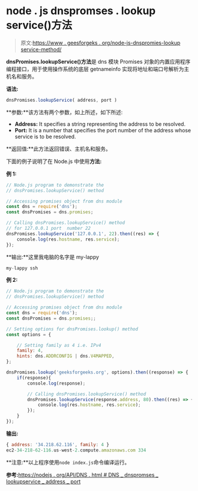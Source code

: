 # node . js dnspromses . lookup service()方法

> 原文:[https://www . geesforgeks . org/node-js-dnspromies-lookup service-method/](https://www.geeksforgeeks.org/node-js-dnspromises-lookupservice-method/)

**dnsPromises.lookupService()方法**是 dns 模块 Promises 对象的内置应用程序编程接口，用于使用操作系统的底层 getnameinfo 实现将地址和端口号解析为主机名和服务。

**语法:**

```js
dnsPromises.lookupService( address, port )
```

**参数:**该方法有两个参数，如上所述，如下所述:

*   **Address:** It specifies a string representing the address to be resolved.
*   **Port:** It is a number that specifies the port number of the address whose service is to be resolved.

**返回值:**此方法返回错误、主机名和服务。

下面的例子说明了在 Node.js 中使用**方法:**

**例 1:**

```js
// Node.js program to demonstrate the   
// dnsPromises.lookupService() method

// Accessing promises object from dns module
const dns = require('dns');
const dnsPromises = dns.promises;

// Calling dnsPromises.lookupService() method
// for 127.0.0.1 port  number 22
dnsPromises.lookupService('127.0.0.1', 22).then((res) => {
    console.log(res.hostname, res.service);
});
```

**输出:**这里我电脑的名字是 my-lappy

```js
my-lappy ssh
```

**例 2:**

```js
// Node.js program to demonstrate the   
// dnsPromises.lookupService() method

// Accessing promises object from dns module
const dns = require('dns');
const dnsPromises = dns.promises;;

// Setting options for dnsPromises.lookup() method
const options = {

    // Setting family as 4 i.e. IPv4
    family: 4,
    hints: dns.ADDRCONFIG | dns.V4MAPPED,
};

dnsPromises.lookup('geeksforgeeks.org', options).then((response) => {
    if(response){
        console.log(response);

        // Calling dnsPromises.lookupService() method 
        dnsPromises.lookupService(response.address, 80).then((res) => {
            console.log(res.hostname, res.service);
        });
    }
});
```

**输出:**

```js
{ address: '34.218.62.116', family: 4 }
ec2-34-218-62-116.us-west-2.compute.amazonaws.com 334

```

**注意:**以上程序使用`node index.js`命令编译运行。

**参考:**[https://nodejs . org/API/DNS . html # DNS _ dnspromses _ lookupservice _ address _ port](https://nodejs.org/api/dns.html#dns_dnspromises_lookupservice_address_port)